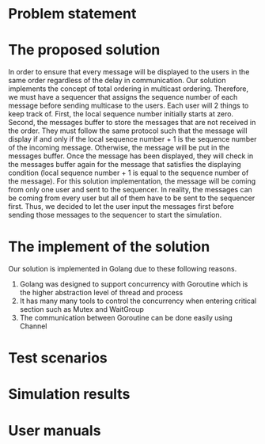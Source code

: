 # Problem statement





# The proposed solution

In order to ensure that every message will be displayed to the users in the same order regardless of the delay in communication. Our solution implements the concept of total ordering in multicast ordering. Therefore, we must have a sequencer that assigns the sequence number of each message before sending multicase to the users. Each user will 2 things to keep track of. First, the local sequence number initially starts at zero. Second, the messages buffer to store the messages that are not received in the order. They must follow the same protocol such that the message will display if and only if the local sequence number + 1 is the sequence number of the incoming message. Otherwise, the message will be put in the messages buffer. Once the message has been displayed, they will check in the messages buffer again for the message that satisfies the displaying condition (local sequence number + 1 is equal to the sequence number of the message). For this solution implementation, the message will be coming from only one user and sent to the sequencer. In reality, the messages can be coming from every user but all of them have to be sent to the sequencer first. Thus, we decided to let the user input the messages first before sending those messages to the sequencer to start the simulation.

# The implement of the solution 

Our solution is implemented in Golang due to these following reasons.

1. Golang was designed to support concurrency with Goroutine which is the higher abstraction level of thread and process
2. It has many many tools to control the concurrency when entering critical section such as Mutex and WaitGroup
3. The communication between Goroutine can be done easily using Channel





# Test scenarios





# Simulation results





# User manuals